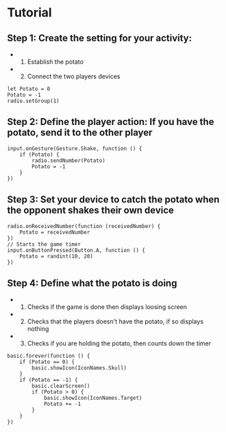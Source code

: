 # Tutorial
## Step 1: Create the setting for your activity:
- 1) Establish the potato
- 2) Connect the two players devices

```blocks
let Potato = 0
Potato = -1
radio.setGroup(1)
``` 
## Step 2: Define the player action: If you have the potato, send it to the other player 
```blocks 
input.onGesture(Gesture.Shake, function () {
    if (Potato) {
        radio.sendNumber(Potato)
        Potato = -1
    }
})
```

## Step 3: Set your device to catch the potato when the opponent shakes their own device
```blocks
radio.onReceivedNumber(function (receivedNumber) {
    Potato = receivedNumber
})
// Starts the game timer
input.onButtonPressed(Button.A, function () {
    Potato = randint(10, 20)
})
```

## Step 4: Define what the potato is doing
- 1) Checks if the game is done then displays loosing screen
- 2) Checks that the players doesn't have the potato, if so displays nothing
- 3) Checks if you are holding the potato, then counts down the timer
```blocks
basic.forever(function () {
    if (Potato == 0) {
        basic.showIcon(IconNames.Skull)
    }
    if (Potato == -1) {
        basic.clearScreen()
        if (Potato > 0) {
            basic.showIcon(IconNames.Target)
            Potato += -1
        }
    }
})
```